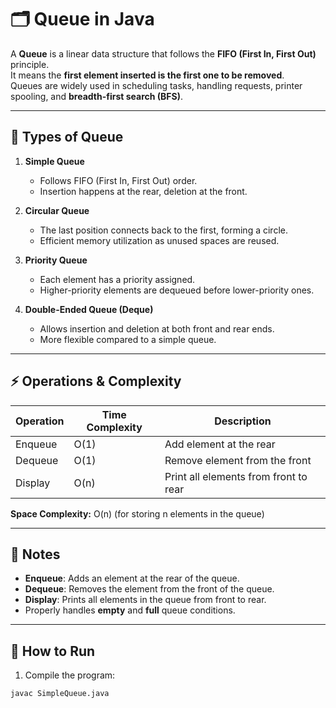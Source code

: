 # 🗂 Queue in Java

A **Queue** is a linear data structure that follows the **FIFO (First In, First Out)** principle.  
It means the **first element inserted is the first one to be removed**.  
Queues are widely used in scheduling tasks, handling requests, printer spooling, and **breadth-first search (BFS)**.

---

## 🧩 Types of Queue  

1. **Simple Queue**  
   - Follows FIFO (First In, First Out) order.  
   - Insertion happens at the rear, deletion at the front.  

2. **Circular Queue**  
   - The last position connects back to the first, forming a circle.  
   - Efficient memory utilization as unused spaces are reused.  

3. **Priority Queue**  
   - Each element has a priority assigned.  
   - Higher-priority elements are dequeued before lower-priority ones.  

4. **Double-Ended Queue (Deque)**  
   - Allows insertion and deletion at both front and rear ends.  
   - More flexible compared to a simple queue.  


---

## ⚡ Operations & Complexity

| Operation | Time Complexity | Description |
|-----------|----------------|-------------|
| Enqueue   | O(1)           | Add element at the rear |
| Dequeue   | O(1)           | Remove element from the front |
| Display   | O(n)           | Print all elements from front to rear |

**Space Complexity:** O(n) (for storing n elements in the queue)

---

## 📝 Notes
- **Enqueue**: Adds an element at the rear of the queue.  
- **Dequeue**: Removes the element from the front of the queue.  
- **Display**: Prints all elements in the queue from front to rear.  
- Properly handles **empty** and **full** queue conditions.  

---

## 🚀 How to Run
1. Compile the program:
```bash
javac SimpleQueue.java

